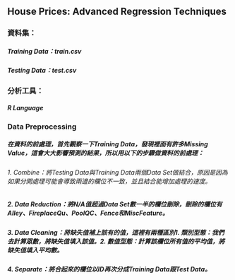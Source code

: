 ## House Prices: Advanced Regression Techniques

### 資料集：
##### Training Data：train.csv
##### Testing Data：test.csv
### 分析工具：
##### R Language

### Data Preprocessing
##### 在資料的前處理，首先觀察一下Training Data，發現裡面有許多Missing Value，這會大大影響預測的結果，所以用以下的步驟做資料的前處理：
###### 1.	Combine：將Testing Data與Training Data兩個Data Set做結合，原因是因為如果分開處理可能會導致兩邊的欄位不一致，並且結合能增加處理的速度。
##### 2.	Data Reduction：將N/A值超過Data Set數一半的欄位刪除，刪除的欄位有Alley、FireplaceQu、PoolQC、Fence和MiscFeature。
##### 3.	Data Cleaning：將缺失值補上該有的值，這裡有兩種區別1. 類別型態：我們去計算眾數，將缺失值填入該值。2. 數值型態：計算該欄位所有值的平均值，將缺失值填入平均數。
##### 4.	Separate：將合起來的欄位以ID再次分成Training Data跟Test Data。
